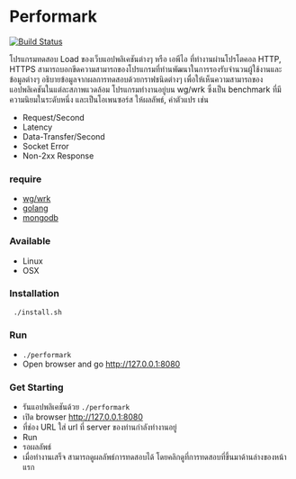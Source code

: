 # Performark
[![Build Status](https://travis-ci.org/ntossapo/performark.svg?branch=master)](https://travis-ci.org/ntossapo/performark)

โปรแกรมทดสอบ Load ของเว็บแอปพลิเคชันต่างๆ หรือ เอพีไอ ที่ทำงานผ่านโปรโตคอล HTTP, HTTPS
สามารถบอกขีดความสามารถของโปรแกรมที่ท่านพัฒนาในการรองรับจำนวนผู้ใช้งานและข้อมูลต่างๆ
อธิบายข้อมูลจากผลการทดสอบด้วยกราฟชนิดต่างๆ เพื่อให้เห็นความสามารถของแอปพลิเคชันในแต่ละสภาพแวดล้อม
โปรแกรมทำงานอยู่บน wg/wrk ซึ่งเป็น benchmark ที่มีความนิยมในระดับหนึ่ง และเป็นโอเพนซอร์ส ให้ผลลัพธ์, ค่าตัวแปร เช่น
* Request/Second
* Latency
* Data-Transfer/Second
* Socket Error
* Non-2xx Response


### require
* [wg/wrk](https://github.com/wg/wrk)
* [golang](https://golang.org/)
* [mongodb](https://www.mongodb.com/)

### Available
* Linux
* OSX

### Installation
```
 ./install.sh
```

### Run
* ```./performark```
* Open browser and go http://127.0.0.1:8080

### Get Starting
* รันแอปพลิเคชันด้วย ```./performark```
* เปิด browser http://127.0.0.1:8080
* ที่ช่อง URL ใส่ url ที่ server ของท่านกำลังทำงานอยู่
* Run
* รอผลลัพธ์
* เมื่อทำงานเสร็จ สามารถดูผลลัพธ์การทดสอบได้ โดยคลิกดูที่การทดสอบที่ขึ้นมาด้านล่างของหน้าแรก

